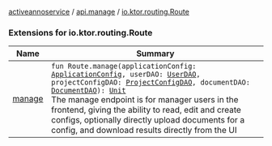 [activeannoservice](../../index.md) / [api.manage](../index.md) / [io.ktor.routing.Route](./index.md)

### Extensions for io.ktor.routing.Route

| Name | Summary |
|---|---|
| [manage](manage.md) | `fun Route.manage(applicationConfig: `[`ApplicationConfig`](../../application/-application-config/index.md)`, userDAO: `[`UserDAO`](../../user/-user-d-a-o/index.md)`, projectConfigDAO: `[`ProjectConfigDAO`](../../config/-project-config-d-a-o/index.md)`, documentDAO: `[`DocumentDAO`](../../document/-document-d-a-o/index.md)`): `[`Unit`](https://kotlinlang.org/api/latest/jvm/stdlib/kotlin/-unit/index.html)<br>The manage endpoint is for manager users in the frontend, giving the ability to read, edit and create configs, optionally directly upload documents for a config, and download results directly from the UI |

